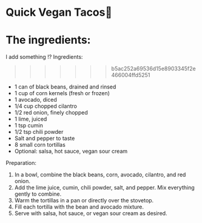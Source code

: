 Quick Vegan Tacos🍜
==================


The ingredients:
=======
I add something !?
Ingredients:
>>>>>>> b5ac252a69536d15e8903345f2e466004ffd5251
- 1 can of black beans, drained and rinsed
- 1 cup of corn kernels (fresh or frozen)
- 1 avocado, diced
- 1/4 cup chopped cilantro
- 1/2 red onion, finely chopped
- 1 lime, juiced
- 1 tsp cumin
- 1/2 tsp chili powder
- Salt and pepper to taste
- 8 small corn tortillas
- Optional: salsa, hot sauce, vegan sour cream

Preparation:
1. In a bowl, combine the black beans, corn, avocado, cilantro, and red onion.
2. Add the lime juice, cumin, chili powder, salt, and pepper. Mix everything gently to combine.
3. Warm the tortillas in a pan or directly over the stovetop.
4. Fill each tortilla with the bean and avocado mixture.
5. Serve with salsa, hot sauce, or vegan sour cream as desired.
